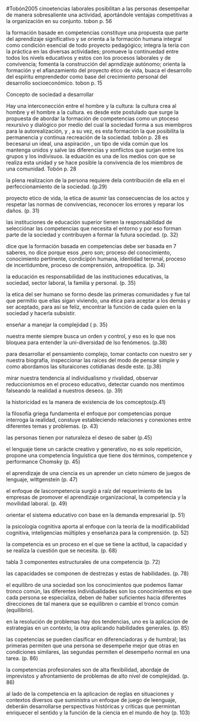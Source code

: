 #Tobón2005 
cinoetencias laborales  posibilitan a las personas desempeñar de manera sobresaliente una actividad, aportándole ventajas competitivas a la organización en su conjunto.  tobon p. 56

la formación basade en competencias constituye una propuesta que parte del aprendizaje significativo y se orienta a la formación humana integral como condición esencial de todo proyecto pedagógico; integra la tería con la práctica en las diversas actividades; promueve la continuedad entre todos los nivels educativos  y estos con los procesos laborales y de convivencia; fomenta la construcción del aprndizaje autónomo; orienta la formación y el afianzamiento del proyecto ético de vida, buaca el desarrollo del espíritu emprendedor como base del crecimiento personal del desarrollo socioeconómico.
tobon p. 15

 Concepto de sociedad a desarrollar
 
Hay una interconección entre el hombre y la cultura: la cultura crea al hombre y el hombre a la cultura. es desde este postulado que surge la propuesta de abordar la formación de competencias como un ptoceso rexursivo y dialógico por medio del cual la sociedad forma a sus miembpros para la autorealización, y , a su vez, es esta formación la que posibilita la permanencia y continua recreación de la sociedad. tobón p. 28
es becesarui un ideal, una aspiración , un tipo de vida común que los mantenga unidos y salve las diferencias y xonflictos que surjan entre los grupos y los indivisuos. la eduación es una de los medios con que se realiza esta unidad y se hace posible la convivencia de los miembros de una comunidad. Tobón p. 28

la plena realizacion de la persona requiere dela contribución de ella en el perfeccionamiento de la sociedad. (p.29)


proyecto etico de vida, la etica de asumir las consecuencias de los actos y respetar las normas de convivencias, reconocer los errores y reparar los daños. (p. 31)

las instituciones de educación superior tienen la responsabilidad de selecciónar las competencias que necesita el entorno y por eso forman parte de la sociedad y contribuyen a formar la futura sociedad. (p. 32)

dice que la formación basada en  competencias debe ser basada en 7 saberes, no dice porque esos ,pero son; proceso del conocimiento, conocimiento pertinente, condicipón humana, identidad terrenal, proceso de incertidumbre, proceso de comprensión, antropoética. (p. 34)

la educación es responsabilidad de las instituciones educativas, la sociedad, sector laboral, la familia y personal. (p. 35)

la etica del ser humano se formo desde las primeras comunidades y fue tal que permitio que ellas sigan viviendo, una ética para aceptar a los demás y ser aceptado, para así se feliz, encontrar la función de cada quien en la sociedad y hacerla subsistir.

enseñar a manejar la complejidad ( p. 35)

nuestra mente siempre busca un orden y control, y eso es lo que nos bloquea para entender la uni-diversidad de lso fenómenos. (p.38)

para desarrollar el pensamiento complejo,
tomar contacto con nuestro ser y nuestra biografía, inspeccionar las raíces del modo de pensar simple y como abordamos las situraicones cotidianas desde este. (p.38)

mirar nuestra tendencia al individualismo y rivalidad, observar reduccionismos en el proceso educativo, detectar cuando nos mentimos falseando la realidad a nuestros deseos. (p. 39)

la historicidad es la manera de existencia de los comceptos(p.41)

la filosofía griega fundamenta el enfoque por competencias porque interroga la realidad, constuye estableciendo relaciones y conexiones entre diferentes temas y problemas. (p. 43)

las personas tienen por naturaleza el deseo de saber (p.45)

el lenguaje tiene un carácte creativo y generativo, no es solo repetición, propone una competencia linguística que tiene dos términos, competence y performance Chomsky (p. 45)

el aprendizaje de una ciencia es un aprender un cieto número de juegos de lenguaje, wittgenstein (p. 47)

el enfoque de lascompetencia surgíó a raíz del requerimiento de las empresas de promover el aprendizaje organizacional, la competencia y la movilidad laboral. (p. 49)

orientar el sistema educativo con base en la demanda empresarial (p. 51)

la psicología cognitiva aporta al enfoque con la teoría de la modificabilidad cognitiva, inteligencias múltiples y enseñanza para la comprensión. (p. 52)

la competencia es un proceso en el que se tiene la actitud, la capacidad y se realiza la cuestión que se necesita. (p. 68)

tabla 3 componentes estructurales de una competencia (p. 72) 

las capacidades se componen de destrezas y estas de habilidades. (p. 78)

el equilibro de una sociedad son los conocimientos que podemos llamar tronco común, las diferentes individualidades son los conocimientos en que cada persona se especializa, deben de haber suficientes hacia diferentes direcciones de tal manera que se equilibren o cambie el tronco común (equilibrio).

en la resolución de problemas hay dos tendencias, uno es la aplicacion de estrategias en un contexto, la otra aplicando habilidades generales. (p. 85)

las copetencias se pueden clasificar en diferenciadoras y de humbral; las primeras permiten que una persona se desempeñe mejor que otras en condiciones similares, las segundas permiten el desempeño normal en una tarea. (p. 86)

la competencias profesionales son de alta flexibilidad, abordaje de imprevistos y afrontamiento de problemas de alto nivel de complejidad. (p. 86)

al lado de la competencia en la aplicacion de reglas en situaciones y contextos diversos que suministra un enfoque de juego de leenguaje, deberáin desarrollarse perspectivas históricas y críticas que permintan enriquecer el sentido y la función de la ciencia en el mundo de hoy (p. 103)





























